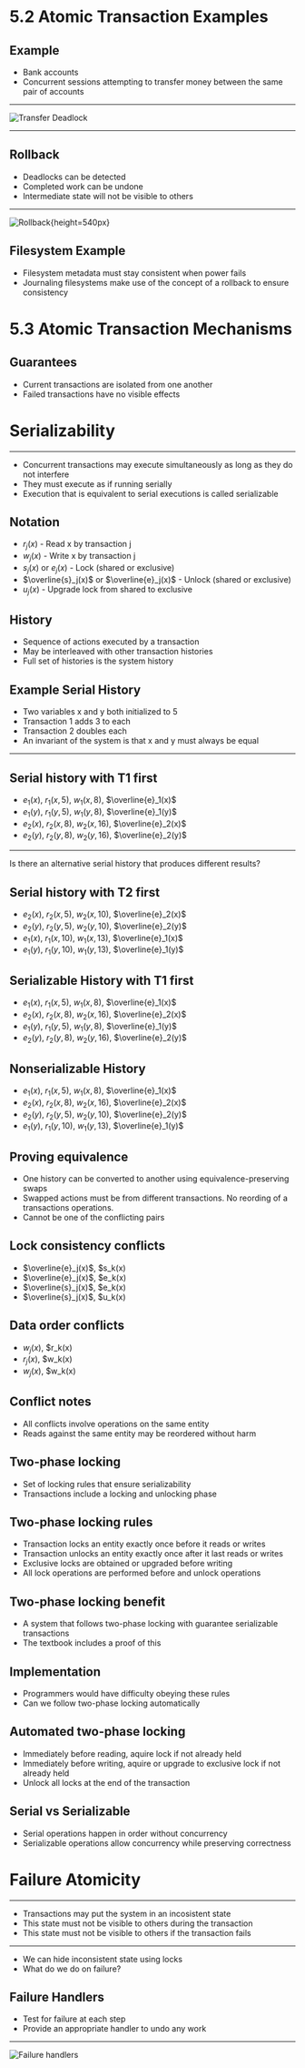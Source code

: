 5.2 Atomic Transaction Examples
===============================

Example
-------

- Bank accounts
- Concurrent sessions attempting to transfer money between the same pair of accounts

---

![Transfer Deadlock](media/5-2.png)

---

Rollback
--------

- Deadlocks can be detected
- Completed work can be undone
- Intermediate state will not be visible to others

---

![Rollback](media/5-3.png){height=540px}

Filesystem Example
------------------

- Filesystem metadata must stay consistent when power fails
- Journaling filesystems make use of the concept of a rollback to ensure consistency

5.3 Atomic Transaction Mechanisms
=================================

Guarantees
----------

- Current transactions are isolated from one another
- Failed transactions have no visible effects

Serializability
===============

---

- Concurrent transactions may execute simultaneously as long as they do not interfere
- They must execute as if running serially
- Execution that is equivalent to serial executions is called serializable

Notation
--------

- $r_j(x)$ - Read x by transaction j
- $w_j(x)$ - Write x by transaction j
- $s_j(x)$ or $e_j(x)$ - Lock (shared or exclusive)
- $\overline{s}_j(x)$ or $\overline{e}_j(x)$ - Unlock (shared or exclusive)
- $u_j(x)$ - Upgrade lock from shared to exclusive

History
-------

- Sequence of actions executed by a transaction
- May be interleaved with other transaction histories
- Full set of histories is the system history

Example Serial History
----------------------

- Two variables x and y both initialized to 5
- Transaction 1 adds 3 to each
- Transaction 2 doubles each
- An invariant of the system is that x and y must always be equal

---

Serial history with T1 first
----------------------------

- $e_1(x)$, $r_1(x,5)$, $w_1(x,8)$, $\overline{e}_1(x)$
- $e_1(y)$, $r_1(y,5)$, $w_1(y,8)$, $\overline{e}_1(y)$
- $e_2(x)$, $r_2(x,8)$, $w_2(x,16)$, $\overline{e}_2(x)$
- $e_2(y)$, $r_2(y,8)$, $w_2(y,16)$, $\overline{e}_2(y)$

---

Is there an alternative serial history that produces different results?

Serial history with T2 first
----------------------------

- $e_2(x)$, $r_2(x,5)$, $w_2(x,10)$, $\overline{e}_2(x)$
- $e_2(y)$, $r_2(y,5)$, $w_2(y,10)$, $\overline{e}_2(y)$
- $e_1(x)$, $r_1(x,10)$, $w_1(x,13)$, $\overline{e}_1(x)$
- $e_1(y)$, $r_1(y,10)$, $w_1(y,13)$, $\overline{e}_1(y)$

Serializable History with T1 first
----------------------------------

- $e_1(x)$, $r_1(x,5)$, $w_1(x,8)$, $\overline{e}_1(x)$
- $e_2(x)$, $r_2(x,8)$, $w_2(x,16)$, $\overline{e}_2(x)$
- $e_1(y)$, $r_1(y,5)$, $w_1(y,8)$, $\overline{e}_1(y)$
- $e_2(y)$, $r_2(y,8)$, $w_2(y,16)$, $\overline{e}_2(y)$

Nonserializable History
--------------------

- $e_1(x)$, $r_1(x,5)$, $w_1(x,8)$, $\overline{e}_1(x)$
- $e_2(x)$, $r_2(x,8)$, $w_2(x,16)$, $\overline{e}_2(x)$
- $e_2(y)$, $r_2(y,5)$, $w_2(y,10)$, $\overline{e}_2(y)$
- $e_1(y)$, $r_1(y,10)$, $w_1(y,13)$, $\overline{e}_1(y)$

Proving equivalence
-------------------

- One history can be converted to another using equivalence-preserving swaps
- Swapped actions must be from different transactions. No reording of a transactions operations.
- Cannot be one of the conflicting pairs

Lock consistency conflicts
--------------------------

- $\overline{e}_j(x)$, $s_k(x)
- $\overline{e}_j(x)$, $e_k(x)
- $\overline{s}_j(x)$, $e_k(x)
- $\overline{s}_j(x)$, $u_k(x)

Data order conflicts
--------------------

- $w_j(x)$, $r_k(x)
- $r_j(x)$, $w_k(x)
- $w_j(x)$, $w_k(x)

Conflict notes
--------------

- All conflicts involve operations on the same entity
- Reads against the same entity may be reordered without harm

Two-phase locking
-----------------

- Set of locking rules that ensure serializability
- Transactions include a locking and unlocking phase

Two-phase locking rules
-----------------------

- Transaction locks an entity exactly once before it reads or writes
- Transaction unlocks an entity exactly once after it last reads or writes
- Exclusive locks are obtained or upgraded before writing
- All lock operations are performed before and unlock operations

Two-phase locking benefit
-------------------------

- A system that follows two-phase locking with guarantee serializable transactions
- The textbook includes a proof of this

Implementation
--------------

- Programmers would have difficulty obeying these rules
- Can we follow two-phase locking automatically

Automated two-phase locking
---------------------------

- Immediately before reading, aquire lock if not already held
- Immediately before writing, aquire or upgrade to exclusive lock if not already held
- Unlock all locks at the end of the transaction

Serial vs Serializable
----------------------

- Serial operations happen in order without concurrency
- Serializable operations allow concurrency while preserving correctness

Failure Atomicity
=================

---

- Transactions may put the system in an incosistent state
- This state must not be visible to others during the transaction
- This state must not be visible to others if the transaction fails

---

- We can hide inconsistent state using locks
- What do we do on failure?

Failure Handlers
----------------

- Test for failure at each step
- Provide an appropriate handler to undo any work

---

![Failure handlers](media/5-9.png)